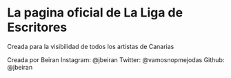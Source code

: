 # La pagina oficial de La Liga de Escritores

Creada para la visibilidad de todos los artistas de Canarias

Creada por Beiran
Instagram: @jbeiran
Twitter: @vamosnopmejodas
Github: @jbeiran